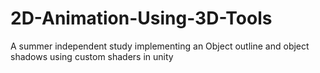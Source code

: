 # 2D-Animation-Using-3D-Tools
A summer independent study implementing an Object outline and object shadows using custom shaders in unity
